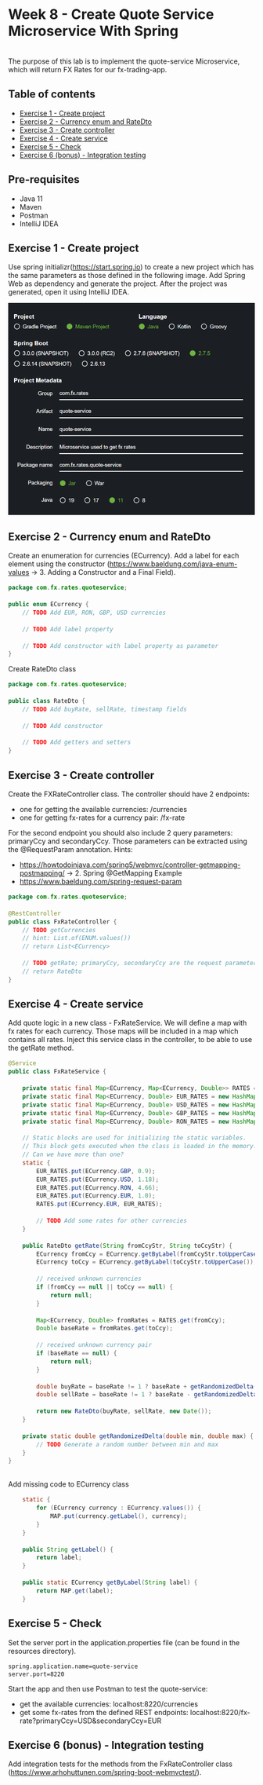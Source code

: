 # Week 8 - Create Quote Service Microservice With Spring

<br> The purpose of this lab is to implement the quote-service Microservice, which will return FX Rates for our fx-trading-app.

## Table of contents

- [Exercise 1 - Create project](#exercise-1---create-project)
- [Exercise 2 - Currency enum and RateDto](#exercise-2---currency-enum-and-ratedto)
- [Exercise 3 - Create controller](#exercise-3---create-controller)
- [Exercise 4 - Create service](#exercise-4---create-service)
- [Exercise 5 - Check](#exercise-5---check)
- [Exercise 6 (bonus) - Integration testing](#exercise-6-bonus---integration-testing)

## Pre-requisites
- Java 11
- Maven
- Postman
- IntelliJ IDEA

## Exercise 1 - Create project

Use spring initializr(https://start.spring.io) to create a new project which has the same parameters as those defined in the following image. Add Spring Web as dependency and generate the project. After the project was generated, open it using IntelliJ IDEA.  

![SpringInitializr](Img/spring-initializr.png)

## Exercise 2 - Currency enum and RateDto

Create an enumeration for currencies (ECurrency). Add a label for each element using the constructor (https://www.baeldung.com/java-enum-values &rarr; 3. Adding a Constructor and a Final Field).

```JAVA
package com.fx.rates.quoteservice;

public enum ECurrency {
    // TODO Add EUR, RON, GBP, USD currencies
    
    // TODO Add label property
    
    // TODO Add constructor with label property as parameter
}
```


Create RateDto class

```JAVA
package com.fx.rates.quoteservice;

public class RateDto {
    // TODO Add buyRate, sellRate, timestamp fields
    
    // TODO Add constructor
    
    // TODO Add getters and setters
}
```


## Exercise 3 - Create controller

Create the FXRateController class. The controller should have 2 endpoints: 
- one for getting the available currencies: /currencies 
- one for getting fx-rates for a currency pair: /fx-rate

For the second endpoint you should also include 2 query parameters: primaryCcy and secondaryCcy. Those parameters can be extracted using the @RequestParam annotation.
Hints: 
- https://howtodoinjava.com/spring5/webmvc/controller-getmapping-postmapping/ &rarr; 2. Spring @GetMapping Example
- https://www.baeldung.com/spring-request-param


```JAVA
package com.fx.rates.quoteservice;

@RestController
public class FxRateController {
    // TODO getCurrencies
    // hint: List.of(ENUM.values())
    // return List<ECurrency>

    // TODO getRate; primaryCcy, secondaryCcy are the request parameters
    // return RateDto
}
```

## Exercise 4 - Create service

Add quote logic in a new class - FxRateService. We will define a map with fx rates for each currency. Those maps will be included in a map which contains all rates. Inject this service class in the controller, to be able to use the getRate method.

```JAVA
@Service
public class FxRateService {
    
    private static final Map<ECurrency, Map<ECurrency, Double>> RATES = new HashMap<>();
    private static final Map<ECurrency, Double> EUR_RATES = new HashMap<>();
    private static final Map<ECurrency, Double> USD_RATES = new HashMap<>();
    private static final Map<ECurrency, Double> GBP_RATES = new HashMap<>();
    private static final Map<ECurrency, Double> RON_RATES = new HashMap<>();

    // Static blocks are used for initializing the static variables.
    // This block gets executed when the class is loaded in the memory.
    // Can we have more than one?
    static {
        EUR_RATES.put(ECurrency.GBP, 0.9);
        EUR_RATES.put(ECurrency.USD, 1.18);
        EUR_RATES.put(ECurrency.RON, 4.66);
        EUR_RATES.put(ECurrency.EUR, 1.0);
        RATES.put(ECurrency.EUR, EUR_RATES);

        // TODO Add some rates for other currencies
    }

    public RateDto getRate(String fromCcyStr, String toCcyStr) {
        ECurrency fromCcy = ECurrency.getByLabel(fromCcyStr.toUpperCase());
        ECurrency toCcy = ECurrency.getByLabel(toCcyStr.toUpperCase());

        // received unknown currencies
        if (fromCcy == null || toCcy == null) {
            return null;
        }

        Map<ECurrency, Double> fromRates = RATES.get(fromCcy);
        Double baseRate = fromRates.get(toCcy);

        // received unknown currency pair
        if (baseRate == null) {
            return null;
        }

        double buyRate = baseRate != 1 ? baseRate + getRandomizedDelta(0, baseRate) : 1;
        double sellRate = baseRate != 1 ? baseRate - getRandomizedDelta(0.1, baseRate) : 1;

        return new RateDto(buyRate, sellRate, new Date());
    }

    private static double getRandomizedDelta(double min, double max) {
        // TODO Generate a random number between min and max 
    }
}

```

<br>Add missing code to ECurrency class 
```JAVA
    static {
        for (ECurrency currency : ECurrency.values()) {
            MAP.put(currency.getLabel(), currency);
        }
    }

    public String getLabel() {
        return label;
    }

    public static ECurrency getByLabel(String label) {
        return MAP.get(label);
    }
```

## Exercise 5 - Check

Set the server port in the application.properties file (can be found in the resources directory).
```
spring.application.name=quote-service
server.port=8220
```

Start the app and then use Postman to test the quote-service:
- get the available currencies: localhost:8220/currencies 
- get some fx-rates from the defined REST endpoints: localhost:8220/fx-rate?primaryCcy=USD&secondaryCcy=EUR

## Exercise 6 (bonus) - Integration testing

Add integration tests for the methods from the FxRateController class (https://www.arhohuttunen.com/spring-boot-webmvctest/).

